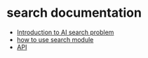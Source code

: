 
# search documentation


- [Introduction to AI search problem](intro.md)
- [how to use search module](howto.md)
- [API](api.md)
